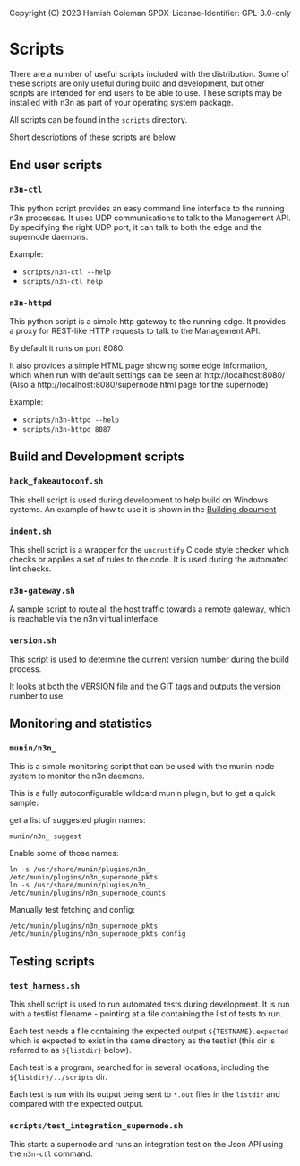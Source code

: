 Copyright (C) 2023 Hamish Coleman
SPDX-License-Identifier: GPL-3.0-only

# Scripts

There are a number of useful scripts included with the distribution.
Some of these scripts are only useful during build and development, but
other scripts are intended for end users to be able to use.  These scripts
may be installed with n3n as part of your operating system package.

All scripts can be found in the `scripts` directory.

Short descriptions of these scripts are below.

## End user scripts

### `n3n-ctl`

This python script provides an easy command line interface to the running
n3n processes.  It uses UDP communications to talk to the Management API.
By specifying the right UDP port, it can talk to both the edge and the
supernode daemons.

Example:
- `scripts/n3n-ctl --help`
- `scripts/n3n-ctl help`

### `n3n-httpd`

This python script is a simple http gateway to the running edge.  It provides
a proxy for REST-like HTTP requests to talk to the Management API.

By default it runs on port 8080.

It also provides a simple HTML page showing some edge information, which when
run with default settings can be seen at http://localhost:8080/ (Also
a http://localhost:8080/supernode.html page for the supernode)

Example:
- `scripts/n3n-httpd --help`
- `scripts/n3n-httpd 8087`

## Build and Development scripts

### `hack_fakeautoconf.sh`

This shell script is used during development to help build on Windows
systems.  An example of how to use it is shown in
the [Building document](Building.md)

### `indent.sh`

This shell script is a wrapper for the `uncrustify` C code style checker
which checks or applies a set of rules to the code.  It is used during
the automated lint checks.

### `n3n-gateway.sh`

A sample script to route all the host traffic towards a remote gateway,
which is reachable via the n3n virtual interface.

### `version.sh`

This script is used to determine the current version number during the
build process.

It looks at both the VERSION file and the GIT tags and outputs the
version number to use.

## Monitoring and statistics

### `munin/n3n_`

This is a simple monitoring script that can be used with the munin-node
system to monitor the n3n daemons.

This is a fully autoconfigurable wildcard munin plugin, but to get a quick
sample:

get a list of suggested plugin names:
```
munin/n3n_ suggest
```

Enable some of those names:

```
ln -s /usr/share/munin/plugins/n3n_ /etc/munin/plugins/n3n_supernode_pkts
ln -s /usr/share/munin/plugins/n3n_ /etc/munin/plugins/n3n_supernode_counts
```

Manually test fetching and config:

```
/etc/munin/plugins/n3n_supernode_pkts
/etc/munin/plugins/n3n_supernode_pkts config
```

## Testing scripts

### `test_harness.sh`

This shell script is used to run automated tests during development.  It is
run with a testlist filename - pointing at a file containing the list of
tests to run.

Each test needs a file containing the expected output `${TESTNAME}.expected`
which is expected to exist in the same directory as the testlist (this dir is
referred to as `${listdir}` below).

Each test is a program, searched for in several locations, including the
`${listdir}/../scripts` dir.

Each test is run with its output being sent to `*.out` files in the `listdir`
and compared with the expected output.

### `scripts/test_integration_supernode.sh`

This starts a supernode and runs an integration test on the Json API using
the `n3n-ctl` command.
